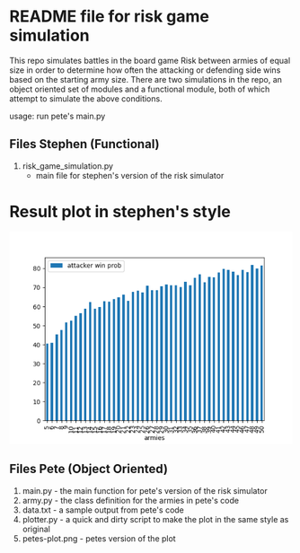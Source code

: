 # README file for risk game simulation
This repo simulates battles in the board game Risk between armies of equal size in order to determine how often the attacking or defending side wins based on the starting army size. There are two simulations in the repo, an object oriented set of modules and a functional module, both of which attempt to simulate the above conditions. 

usage: run pete's main.py

## Files Stephen (Functional)
1. risk_game_simulation.py
    * main file for stephen's version of the risk simulator

# Result plot in stephen's style
![](https://github.com/alonzi/risk_game_simulation/blob/eb772adc75a6e67b3886460a45c8c9d5876efec2/petes-plot.png)


## Files Pete (Object Oriented) 
1. main.py - the main function for pete's version of the risk simulator
3. army.py - the class definition for the armies in pete's code
4. data.txt - a sample output from pete's code
5. plotter.py - a quick and dirty script to make the plot in the same style as original
6. petes-plot.png - petes version of the plot
